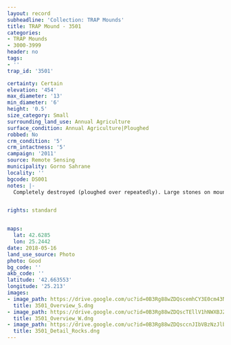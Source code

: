 ```yaml
---
layout: record
subheadline: 'Collection: TRAP Mounds'
title: TRAP Mound - 3501
categories:
- TRAP Mounds
- 3000-3999
header: no
tags:
- ''
trap_id: '3501'

certainty: Certain
elevation: '454'
max_diameter: '13'
min_diameter: '6'
height: '0.5'
size_category: Small
surrounding_land_use: Annual Agriculture
surface_condition: Annual Agriculture|Ploughed
robbed: No
crm_condition: '5'
crm_intactness: '5'
campaign: '2011'
source: Remote Sensing
municipality: Gorno Sahrane
locality: ''
bgcode: DS001
notes: |-
  Completely destroyed (ploughed over repeatedly). Large stones on mound and immediate surrounds.


rights: standard


maps:
  lat: 42.6285
  lon: 25.2442
date: 2018-05-16
land_use_source: Photo
photo: Good
bg_code: ''
akb_code: ''
latitude: '42.663553'
longitude: '25.213'
images:
- image_path: https://drive.google.com/uc?id=0B3Rg88wZDQscemhCY3E0cm43NEU
  title: 3501_Overview_S.dng
- image_path: https://drive.google.com/uc?id=0B3Rg88wZDQscTEllV1hNWXBJZTg
  title: 3501_Overview_W.dng
- image_path: https://drive.google.com/uc?id=0B3Rg88wZDQsccnJIbVBzNzJlbnM
  title: 3501_Detail_Rocks.dng
---
```

